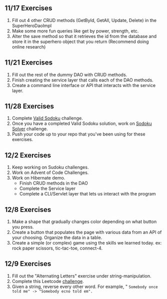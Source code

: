 ## 11/17 Exercises
1. Fill out 4 other CRUD methods (GetById, GetAll, Update, Delete) in the SuperHeroDaoImpl
2. Make some more fun queries like get by power, strength, etc.
3. Alter the save method so that it retrieves the id from the database and store it in the superhero object that you return (Recommend doing online research)

## 11/21 Exercises
1. Fill out the rest of the dummy DAO with CRUD methods. 
2. Finish creating the service layer that calls each of the DAO methods.
3. Create a command line interface or API that interacts with the service layer.

## 11/28 Exercises
1. Complete [Valid Sodoku](https://leetcode.com/problems/valid-sudoku/) challenge.
2. Once you have a completed Valid Sodoku solution, work on [Sodoku Solver](https://leetcode.com/problems/sudoku-solver/) challenge.
3. Push your code up to your repo that you've been using for these exercises.

## 12/2 Exercises
1. Keep working on Sudoku challenges.
2. Work on Advent of Code Challenges.
3. Work on Hibernate demo.
	- Finish CRUD methods in the DAO
	- Complete the Service layer
	- Complete a CLI/Servlet layer that lets us interact with the program

## 12/8 Exercises
1. Make a shape that gradually changes color depending on what button you press.
2. Create a button that populates the page with various data from an API of your choosing. Organize the data in a table.
3. Create a simple (or complex) game using the skills we learned today. ex: rock paper scissors, tic-tac-toe, connect-4.

## 12/9 Exercises
1. Fill out the "Alternating Letters" exercise under string-manipulation.
2. Complete this Leetcode [challenge](https://leetcode.com/problems/valid-parentheses/). 
3. Given a string, reverse every other word. For example, "
```Somebody once told me" -> "Somebody ecno told em". ```
